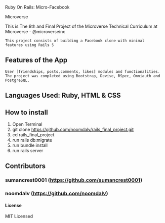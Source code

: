 Ruby On Rails: Micro-Facebook

Microverse

This is The 8th and Final Project of the Microverse Technical Curriculum at Microverse - @microverseinc

    This project consists of building a Facebook clone with minimal features using Rails 5
## Features of the App
    User [friendships, posts,comments, likes] modules and functionalities.
    The project was completed using Bootstrap, Devise, RSpec, Omniauth and PostgreSQL.

## Languages Used: Ruby, HTML & CSS

## How to install

1. Open Terminal
2. git clone https://github.com/noomdalv/rails_final_project.git
3. cd rails_final_project
4. run rails db:migrate
5. run bundle install
6. run rails server


## Contributors
### sumancrest0001 (https://github.com/sumancrest0001)

### noomdalv (https://github.com/noomdalv)


#### License

MIT Licensed

